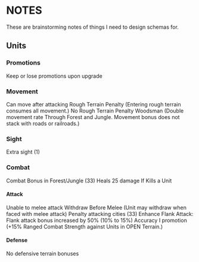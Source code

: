 # NOTES
These are brainstorming notes of things I need to design schemas for.

## Units

### Promotions
Keep or lose promotions upon upgrade

### Movement
Can move after attacking
Rough Terrain Penalty (Entering rough terrain consumes all movement.)
No Rough Terrain Penalty
Woodsman (Double movement rate Through Forest and Jungle. Movement bonus does not stack with roads or railroads.)

### Sight
Extra sight (1)

### Combat
Combat Bonus in Forest/Jungle (33)
Heals 25 damage If Kills a Unit

#### Attack
Unable to melee attack
Withdraw Before Melee (Unit may withdraw when faced with melee attack)
Penalty attacking cities (33)
Enhance Flank Attack: Flank attack bonus increased by 50% (10% to 15%)
Accuracy I promotion (+15% Ranged Combat Strength against Units in OPEN Terrain.)

#### Defense
No defensive terrain bonuses